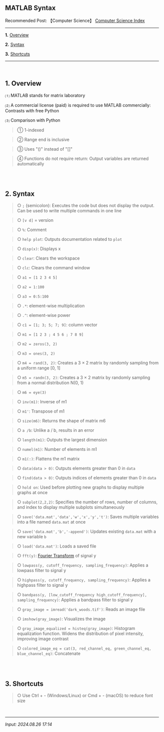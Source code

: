 ## **MATLAB Syntax**

Recommended Post: 【Computer Science】 [Computer Science Index](https://jb243.github.io/pages/788)

---

**1.** [Overview](#1-overview)

**2.** [Syntax](#2-syntax)

**3.** [Shortcuts](#3-shortcuts)

---

<br>

## **1\. Overview**

⑴ MATLAB stands for matrix laboratory

⑵ A commercial license (paid) is required to use MATLAB commercially: Contrasts with free Python

⑶ Comparison with Python

> ① 1-indexed

> ② Range end is inclusive

> ③ Uses "()" instead of "[]"

> ④ Functions do not require return: Output variables are returned automatically

<br>

<br>

## **2\. Syntax**

> ○ `;` (semicolon): Executes the code but does not display the output. Can be used to write multiple commands in one line

> ○ `[v d]` = version

> ○ `%`: Comment

> ○ `help plot`: Outputs documentation related to `plot`

> ○ `disp(x)`: Displays x

> ○ `clear`: Clears the workspace

> ○ `clc`: Clears the command window

> ○ `a1 = [1 2 3 4 5]`

> ○ `a2 = 1:100`

> ○ `a3 = 0:5:100`

> ○ `.*`: element-wise multiplication

> ○ `.^`: element-wise power

> ○ `c1 = [1; 3; 5; 7; 9]`: column vector

> ○ `m1 = [1 2 3 ; 4 5 6 ; 7 8 9]`

> ○ `m2 = zeros(3, 2)`

> ○ `m3 = ones(3, 2)`

> ○ `m4 = rand(3, 2)`: Creates a 3 × 2 matrix by randomly sampling from a uniform range [0, 1]

> ○ `m5 = randn(3, 2)`: Creates a 3 × 2 matrix by randomly sampling from a normal distribution N(0, 1)

> ○ `m6 = eye(3)`

> ○ `inv(m1)`: Inverse of m1

> ○ `m1'`: Transpose of m1

> ○ `size(m6)`: Returns the shape of matrix m6

> ○ `a /b`: Unlike a / b, results in an error

> ○ `length(m1)`: Outputs the largest dimension

> ○ `numel(m1)`: Number of elements in m1

> ○ `m1(:)`: Flattens the m1 matrix

> ○ `data(data > 0)`: Outputs elements greater than 0 in `data`

> ○ `find(data > 0)`: Outputs indices of elements greater than 0 in `data`

> ○ `hold on`: Used before plotting new graphs to display multiple graphs at once

> ○ `subplot(2,2,2)`: Specifies the number of rows, number of columns, and index to display multiple subplots simultaneously

> ○ `save('data.mat','data','w','x','y','t')`: Saves multiple variables into a file named `data.mat` at once

> ○ `save('data.mat','b','-append')`: Updates existing `data.mat` with a new variable `b`

> ○ `load('data.mat')`: Loads a saved file

> ○ `fft(y)`: [Fourier Transform](https://jb243.github.io/pages/1119) of signal y

> ○ `lowpass(y, cutoff_frequency, sampling_frequency)`: Applies a lowpass filter to signal y

> ○ `highpass(y, cutoff_frequency, sampling_frequency)`: Applies a highpass filter to signal y

> ○ `bandpass(y, [low_cutoff_frequency high_cutoff_frequency], sampling_frequency)`: Applies a bandpass filter to signal y

> ○ `gray_image = imread('dark_woods.tif')`: Reads an image file

> ○ `imshow(gray_image)`: Visualizes the image

> ○ `gray_image_equalized = histeq(gray_image)`: Histogram equalization function. Widens the distribution of pixel intensity, improving image contrast

> ○ `colored_image_eq = cat(3, red_channel_eq, green_channel_eq, blue_channel_eq)`: Concatenate

<br>

<br>

## **3\. Shortcuts**

> ○ Use Ctrl \+ - (Windows/Linux) or Cmd \+ - (macOS) to reduce font size

<br>

---

_Input: 2024.08.26 17:14_
